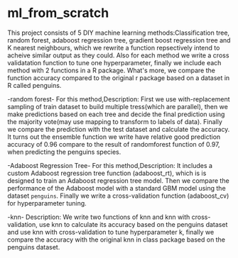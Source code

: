 # ml_from_scratch
This project consists of 5 DIY machine learning methods:Classification tree, random forest, adaboost regression tree, gradient boost regression tree and K nearest neighbours, which we rewrite a function repsectively intend to acheive similar output as they could. Also for each method we write a cross validatation function to tune one hyperparameter, finally we include each method with 2 functions in a R package. What's more, we compare the function accuracy compared to the original r package based on a dataset in R called penguins.

-random forest-
For this method,Description: First we use with-replacement sampling of train dataset to build multiple tress(which are parallel), then we make predictions based on each tree and decide the final prediction using the majority vote(may use mapping to transform to labels of data). Finally we compare the prediction with the test dataset and calculate the accuracy.
It turns out the ensemble function we write have relative good prediction accuracy of 0.96 compare to the result of randomforest function of  0.97, when predicting the penguins species.

-Adaboost Regression Tree-
For this method,Description: It includes a custom Adaboost regression tree function (adaboost_rt), which is is designed to train an Adaboost regression tree model. Then we compare the performance of the Adaboost model with a standard GBM model using the dataset `penguins`. Finally we write a cross-validation function (adaboost_cv) for hyperparameter tuning. 

-knn-
Description: We write two functions of knn and knn with cross-validation, use knn to calculate its accuracy based on the penguins dataset and use knn with cross-validation to tune hyperparameter k, finally we compare the accuracy with the original knn in class package based on the penguins dataset.  
